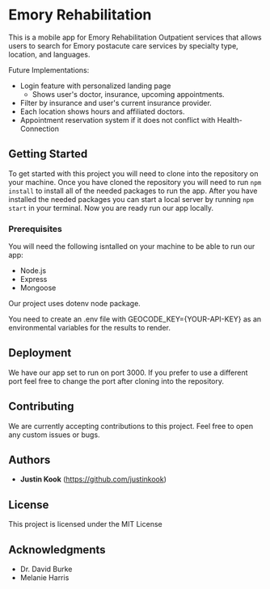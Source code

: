 # Emory Rehabilitation
This is a mobile app for Emory Rehabilitation Outpatient services that allows users to search for Emory postacute care services by specialty type, location, and languages.

Future Implementations:

* Login feature with personalized landing page
  - Shows user's doctor, insurance, upcoming appointments.
* Filter by insurance and user's current insurance provider.
* Each location shows hours and affiliated doctors.
* Appointment reservation system if it does not conflict with Health-Connection

## Getting Started

To get started with this project you will need to clone into the repository on your machine. Once you have cloned the repository you will need to run `npm install` to install all of the needed packages to run the app. After you have installed the needed packages you can start a local server by running `npm start` in your terminal. Now you are ready run our app locally. 

### Prerequisites

You will need the following isntalled on your machine to be able to run our app:

* Node.js
* Express
* Mongoose

Our project uses dotenv node package.

You need to create an .env file with GEOCODE_KEY={YOUR-API-KEY} as an environmental variables for the results to render.

## Deployment

We have our app set to run on port 3000. If you prefer to use a different port feel free to change the port after cloning into the repository.

## Contributing

We are currently accepting contributions to this project. Feel free to open any custom issues or bugs.

## Authors

* **Justin Kook** (https://github.com/justinkook)
  
## License

This project is licensed under the MIT License

## Acknowledgments

  * Dr. David Burke
  * Melanie Harris
